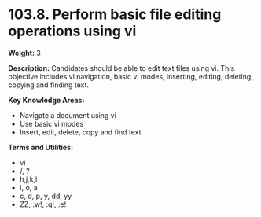 # 103.8. Perform basic file editing operations using vi

**Weight:** 3

**Description:** Candidates should be able to edit text files using vi. This objective includes vi navigation, basic vi modes, inserting, editing, deleting, copying and finding text.

**Key Knowledge Areas:**

* Navigate a document using vi
* Use basic vi modes
* Insert, edit, delete, copy and find text

**Terms and Utilities:**

* vi
* /, ?
* h,j,k,l
* i, o, a
* c, d, p, y, dd, yy
* ZZ, :w!, :q!, :e!

